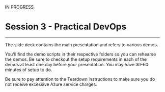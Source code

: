 IN PROGRESS

# Session 3 - Practical DevOps #
---

The slide deck contains the main presentation and refers to various demos.

You'll find the demo scripts in their respective folders so you can rehearse the demos.  Be sure to checkout the setup requirements in each of the demos at least one day before your presentation.  You may have 30-60 minutes of setup to do.

Be sure to pay attention to the Teardown instructions to make sure you do not receive excessive Azure service charges.